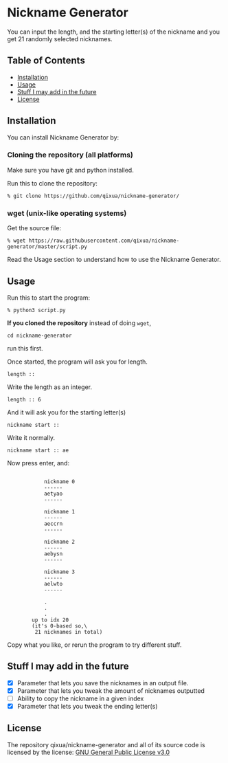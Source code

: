 # Nickname Generator

You can input the length, and the starting letter(s) of the nickname and you get 21 randomly selected nicknames.

## Table of Contents
- [Installation](https://github.com/qixua/nickname-generator#installation)
- [Usage](https://github.com/qixua/nickname-generator#usage)
- [Stuff I may add in the future](https://github.com/qixua/nickname-generator#stuff-i-may-add-in-the-future)
- [License](https://github.com/qixua/nickname-generator#license)

## Installation
You can install Nickname Generator by:

### Cloning the repository (all platforms)

Make sure you have git and python installed.

Run this to clone the repository:

```
% git clone https://github.com/qixua/nickname-generator/
```

### wget (unix-like operating systems)
Get the source file:
```
% wget https://raw.githubusercontent.com/qixua/nickname-generator/master/script.py
```

Read the Usage section to understand how to use the Nickname Generator.

## Usage

Run this to start the program:

```
% python3 script.py
```

**If you cloned the repository** instead of doing `wget`,

```
cd nickname-generator
```

run this first.

Once started, the program will ask you for length.

```
length :: 
```

Write the length as an integer.

```
length :: 6
```

And it will ask you for the starting letter(s)

```
nickname start :: 
```

Write it normally.

```
nickname start :: ae
```

Now press enter, and:

```

            nickname 0
            ------
            aetyao
            ------

            nickname 1
            ------
            aeccrn
            ------

            nickname 2
            ------
            aebysn
            ------

            nickname 3
            ------
            aelwto
            ------

            .
            .
            .
        up to idx 20 
        (it's 0-based so,\
         21 nicknames in total)
```

Copy what you like, or rerun the program to try different stuff.

## Stuff I may add in the future
- [x] Parameter that lets you save the nicknames in an output file.
- [x] Parameter that lets you tweak the amount of nicknames outputted
- [ ] Ability to copy the nickname in a given index
- [x] Parameter that lets you tweak the ending letter(s)

## License
The repository qixua/nickname-generator and all of its source code is licensed by the license: [GNU General Public License v3.0](https://www.gnu.org/licenses/gpl-3.0.en.html)